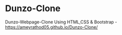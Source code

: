 # Dunzo-Clone
Dunzo-Webpage-Clone Using HTML,CSS &amp; Bootstrap - 
https://ameyrathod05.github.io/Dunzo-Clone/
